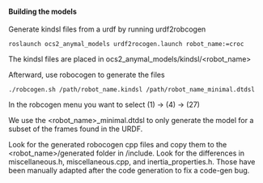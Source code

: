 #### Building the models

Generate kindsl files from a urdf by running urdf2robcogen

```commandline
roslaunch ocs2_anymal_models urdf2rocogen.launch robot_name:=croc
```

The kindsl files are placed in ocs2_anymal_models/kindsl/<robot_name>

Afterward, use robocogen to generate the files

```commandline
./robcogen.sh /path/robot_name.kindsl /path/robot_name_minimal.dtdsl
```
In the robcogen menu you want to select (1) -> (4) -> (27)

We use the <robot_name>_minimal.dtdsl to only generate the model for a subset of the frames found in the URDF.

Look for the generated robocogen cpp files and copy them to the <robot_name>/generated folder in /include. Look for the differences in miscellaneous.h, miscellaneous.cpp, and inertia_properties.h. Those have been manually adapted after the code generation to fix a code-gen bug.